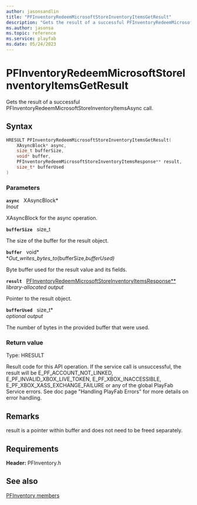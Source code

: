 ```yaml
---
author: jasonsandlin
title: "PFInventoryRedeemMicrosoftStoreInventoryItemsGetResult"
description: "Gets the result of a successful PFInventoryRedeemMicrosoftStoreInventoryItemsAsync call."
ms.author: jasonsa
ms.topic: reference
ms.service: playfab
ms.date: 05/24/2023
---
```


# PFInventoryRedeemMicrosoftStoreInventoryItemsGetResult  

Gets the result of a successful PFInventoryRedeemMicrosoftStoreInventoryItemsAsync call.  

## Syntax  
  
```cpp
HRESULT PFInventoryRedeemMicrosoftStoreInventoryItemsGetResult(  
    XAsyncBlock* async,  
    size_t bufferSize,  
    void* buffer,  
    PFInventoryRedeemMicrosoftStoreInventoryItemsResponse** result,  
    size_t* bufferUsed  
)  
```  
  
### Parameters  
  
**`async`** &nbsp; XAsyncBlock*  
*_Inout_*  
  
XAsyncBlock for the async operation.  
  
**`bufferSize`** &nbsp; size_t  
  
The size of the buffer for the result object.  
  
**`buffer`** &nbsp; void*  
*_Out_writes_bytes_to_(bufferSize,*bufferUsed)*  
  
Byte buffer used for the result value and its fields.  
  
**`result`** &nbsp; [PFInventoryRedeemMicrosoftStoreInventoryItemsResponse**](../../pfinventorytypes/structs/pfinventoryredeemmicrosoftstoreinventoryitemsresponse.md)  
*library-allocated output*  
  
Pointer to the result object.  
  
**`bufferUsed`** &nbsp; size_t*  
*optional output*  
  
The number of bytes in the provided buffer that were used.  
  
  
### Return value
Type: HRESULT
  
Result code for this API operation. If the service call is unsuccessful, the result will be E_PF_ACCOUNT_NOT_LINKED, E_PF_INVALID_XBOX_LIVE_TOKEN, E_PF_XBOX_INACCESSIBLE, E_PF_XBOX_XASS_EXCHANGE_FAILURE or any of the global PlayFab Service errors. See doc page "Handling PlayFab Errors" for more details on error handling.
  
## Remarks  
  
result is a pointer within buffer and does not need to be freed separately.
  
## Requirements  
  
**Header:** PFInventory.h
  
## See also  
[PFInventory members](../pfinventory_members.md)  

  
  
